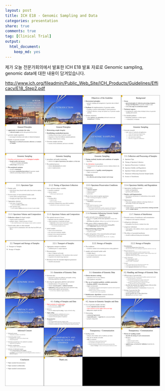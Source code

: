 ```yaml
---
layout: post
title: ICH E18 - Genomic Sampling and Data
categories: presentation
share: true
comments: true
tag: [Clinical Trial]
output:
  html_document:
    keep_md: yes
---
```

제가 오늘 전문가회의에서 발표한 ICH E18 발표 자료로 Genomic sampling, genomic data에 대한 내용이 담겨있습니다.

<http://www.ich.org/fileadmin/Public_Web_Site/ICH_Products/Guidelines/Efficacy/E18_Step2.pdf>

![Presentation](/assets/20170307-ICH-E18-shan.png)


